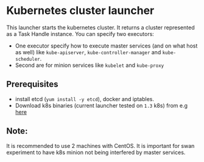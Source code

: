 # Kubernetes cluster launcher

This launcher starts the kubernetes cluster. It returns a cluster represented as a Task Handle instance.
You can specify two executors:
- One executor specify how to execute master services (and on what host as well) like `kube-apiserver`, `kube-controller-manager` and `kube-scheduler`.
- Second are for minion services  like `kubelet` and `kube-proxy`

## Prerequisites

- install etcd (`yum install -y etcd`), docker and iptables.
- Download k8s binaries (current launcher tested on `1.3` k8s) from
e.g [here](https://github.com/kubernetes/kubernetes/releases)

## Note:

It is recommended to use 2 machines with CentOS. It is important for
swan experiment to have k8s minion not being interfered by master services.
